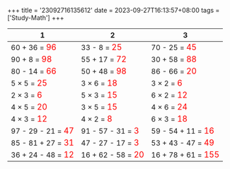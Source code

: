 +++ 
title = '23092716135612' 
date = 2023-09-27T16:13:57+08:00 
tags = ['Study-Math'] 
+++ 

1 | 2 | 3 
-- | -- | -- 
60 + 36 = <font color=red size=4>96</font> | 33 - 8 = <font color=red size=4>25</font> | 70 - 25 = <font color=red size=4>45</font> 
90 + 8 = <font color=red size=4>98</font> | 55 + 17 = <font color=red size=4>72</font> | 30 + 58 = <font color=red size=4>88</font> 
80 - 14 = <font color=red size=4>66</font> | 50 + 48 = <font color=red size=4>98</font> | 86 - 66 = <font color=red size=4>20</font> 
5 × 5 = <font color=red size=4>25</font> | 3 × 6 = <font color=red size=4>18</font> | 3 × 2 = <font color=red size=4>6</font> 
2 × 3 = <font color=red size=4>6</font> | 5 × 3 = <font color=red size=4>15</font> | 6 × 2 = <font color=red size=4>12</font> 
4 × 5 = <font color=red size=4>20</font> | 3 × 5 = <font color=red size=4>15</font> | 4 × 6 = <font color=red size=4>24</font> 
4 × 3 = <font color=red size=4>12</font> | 4 × 2 = <font color=red size=4>8</font> | 6 × 3 = <font color=red size=4>18</font> 
97 - 29 - 21 = <font color=red size=4>47</font> | 91 - 57 - 31 = <font color=red size=4>3</font> | 59 - 54 + 11 = <font color=red size=4>16</font> 
85 - 81 + 27 = <font color=red size=4>31</font> | 47 - 27 - 17 = <font color=red size=4>3</font> | 53 + 43 - 47 = <font color=red size=4>49</font> 
36 + 24 - 48 = <font color=red size=4>12</font> | 16 + 62 - 58 = <font color=red size=4>20</font> | 16 + 78 + 61 = <font color=red size=4>155</font> 

